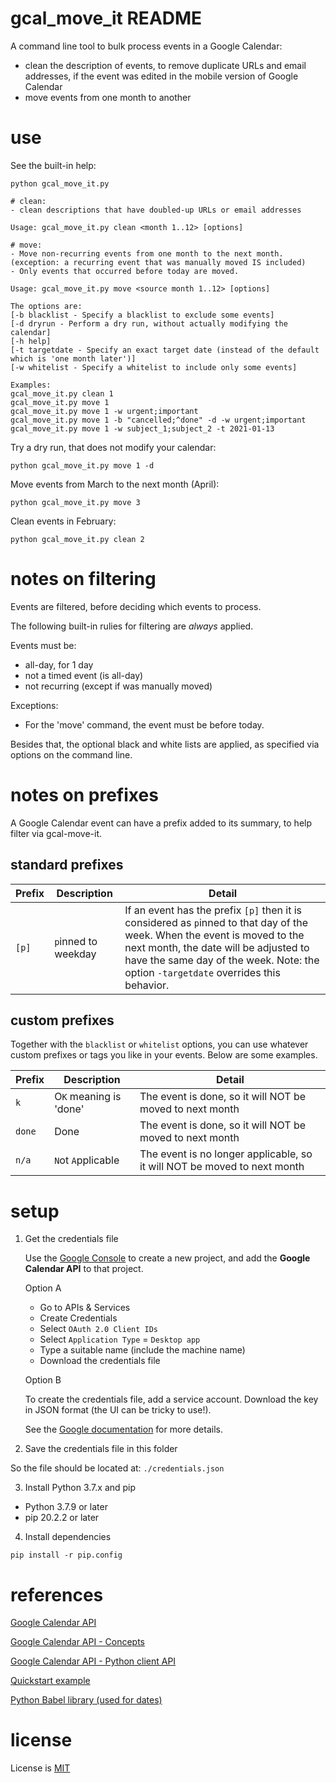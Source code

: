 # gcal_move_it README

A command line tool to bulk process events in a Google Calendar:

- clean the description of events, to remove duplicate URLs and email addresses, if the event was edited in the mobile version of Google Calendar
- move events from one month to another

# use

See the built-in help:

```
python gcal_move_it.py
```

```
# clean:
- clean descriptions that have doubled-up URLs or email addresses

Usage: gcal_move_it.py clean <month 1..12> [options]

# move:
- Move non-recurring events from one month to the next month. (exception: a recurring event that was manually moved IS included)
- Only events that occurred before today are moved.

Usage: gcal_move_it.py move <source month 1..12> [options]

The options are:
[-b blacklist - Specify a blacklist to exclude some events]
[-d dryrun - Perform a dry run, without actually modifying the calendar]
[-h help]
[-t targetdate - Specify an exact target date (instead of the default which is 'one month later')]
[-w whitelist - Specify a whitelist to include only some events]

Examples:
gcal_move_it.py clean 1
gcal_move_it.py move 1
gcal_move_it.py move 1 -w urgent;important
gcal_move_it.py move 1 -b "cancelled;^done" -d -w urgent;important
gcal_move_it.py move 1 -w subject_1;subject_2 -t 2021-01-13
```

Try a dry run, that does not modify your calendar:

```
python gcal_move_it.py move 1 -d
```

Move events from March to the next month (April):

```
python gcal_move_it.py move 3
```

Clean events in February:

```
python gcal_move_it.py clean 2
```

# notes on filtering

Events are filtered, before deciding which events to process.

The following built-in rulies for filtering are _always_ applied.

Events must be:

- all-day, for 1 day
- not a timed event (is all-day)
- not recurring (except if was manually moved)

Exceptions:

- For the 'move' command, the event must be before today.

Besides that, the optional black and white lists are applied, as specified via options on the command line.

# notes on prefixes

A Google Calendar event can have a prefix added to its summary, to help filter via gcal-move-it.

## standard prefixes

| Prefix | Description         | Detail                                                                                                                                                                                                                                                     |
| ------ | ------------------- | ---------------------------------------------------------------------------------------------------------------------------------------------------------------------------------------------------------------------------------------------------------- |
| `[p]`  | `p`inned to weekday | If an event has the prefix `[p]` then it is considered as `p`inned to that day of the week. When the event is moved to the next month, the date will be adjusted to have the same day of the week. Note: the option `-targetdate` overrides this behavior. |

## custom prefixes

Together with the `blacklist` or `whitelist` options, you can use whatever custom prefixes or tags you like in your events. Below are some examples.

| Prefix | Description            | Detail                                                                   |
| ------ | ---------------------- | ------------------------------------------------------------------------ |
| `k`    | O`K` meaning is 'done' | The event is done, so it will NOT be moved to next month                 |
| `done` | Done                   | The event is done, so it will NOT be moved to next month                 |
| `n/a`  | `N`ot `A`pplicable     | The event is no longer applicable, so it will NOT be moved to next month |

# setup

1. Get the credentials file

   Use the [Google Console](https://console.cloud.google.com/) to create a new project, and add the **Google Calendar API** to that project.

   Option A

   - Go to APIs & Services
   - Create Credentials
   - Select `OAuth 2.0 Client IDs`
   - Select `Application Type` = `Desktop app`
   - Type a suitable name (include the machine name)
   - Download the credentials file

   Option B

   To create the credentials file, add a service account. Download the key in JSON format (the UI can be tricky to use!).

   See the [Google documentation](https://cloud.google.com/docs/authentication/getting-started) for more details.

2. Save the credentials file in this folder

So the file should be located at: `./credentials.json`

3. Install Python 3.7.x and pip

- Python 3.7.9 or later
- pip 20.2.2 or later

4. Install dependencies

```
pip install -r pip.config
```

# references

[Google Calendar API](https://developers.google.com/calendar/v3/reference/events/list)

[Google Calendar API - Concepts](https://developers.google.com/calendar/concepts)

[Google Calendar API - Python client API](http://googleapis.github.io/google-api-python-client/docs/dyn/calendar_v3.events.html)

[Quickstart example](https://developers.google.com/calendar/quickstart/python)

[Python Babel library (used for dates)](http://babel.pocoo.org/en/latest/)

# license

License is [MIT](./LICENSE)
